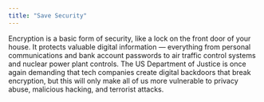 ```yaml
---
title: "Save Security"
---
```


Encryption is a basic form of security, like a lock on the front door of your house. It protects valuable digital information — everything from personal communications and bank account passwords to air traffic control systems and nuclear power plant controls. The US Department of Justice is once again demanding that tech companies create digital backdoors that break encryption, but this will only make all of us more vulnerable to privacy abuse, malicious hacking, and terrorist attacks.

